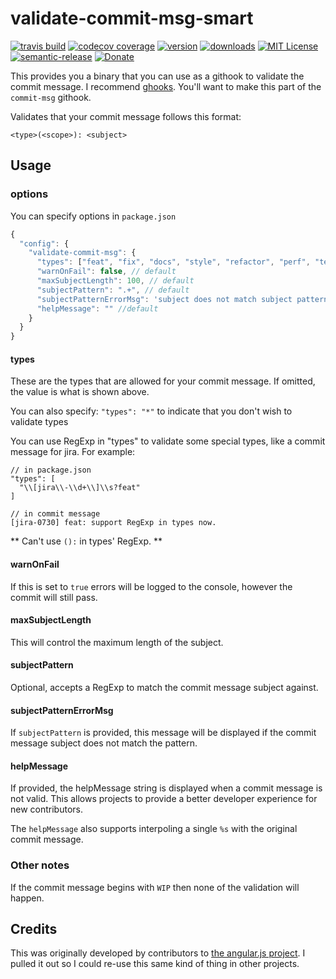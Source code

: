 # validate-commit-msg-smart

[![travis build](https://img.shields.io/travis/kumalee/validate-commit-msg.svg?style=flat-square)](https://travis-ci.org/kumalee/validate-commit-msg)
[![codecov coverage](https://img.shields.io/codecov/c/github/kumalee/validate-commit-msg.svg?style=flat-square)](https://codecov.io/github/kumalee/validate-commit-msg)
[![version](https://img.shields.io/npm/v/validate-commit-msg-smart.svg?style=flat-square)](http://npm.im/validate-commit-msg-smart)
[![downloads](https://img.shields.io/npm/dm/validate-commit-msg-smart.svg?style=flat-square)](http://npm-stat.com/charts.html?package=validate-commit-msg-smart&from=2016-07-11)
[![MIT License](https://img.shields.io/npm/l/validate-commit-msg-smart.svg?style=flat-square)](http://opensource.org/licenses/MIT)
[![semantic-release](https://img.shields.io/badge/%20%20%F0%9F%93%A6%F0%9F%9A%80-semantic--release-e10079.svg?style=flat-square)](https://github.com/semantic-release/semantic-release)
[![Donate][donate-badge]][donate]

This provides you a binary that you can use as a githook to validate the commit message. I recommend
[ghooks](http://npm.im/ghooks). You'll want to make this part of the `commit-msg` githook.

Validates that your commit message follows this format:

```
<type>(<scope>): <subject>
```

## Usage

### options

You can specify options in `package.json`

```javascript
{
  "config": {
    "validate-commit-msg": {
      "types": ["feat", "fix", "docs", "style", "refactor", "perf", "test", "chore", "revert"], // default
      "warnOnFail": false, // default
      "maxSubjectLength": 100, // default
      "subjectPattern": ".+", // default
      "subjectPatternErrorMsg": 'subject does not match subject pattern!', // default
      "helpMessage": "" //default
    }
  }
}
```

#### types

These are the types that are allowed for your commit message. If omitted, the value is what is shown above.

You can also specify: `"types": "*"` to indicate that you don't wish to validate types

You can use RegExp in "types" to validate some special types, like a commit message for jira. For example:

```
// in package.json
"types": [
  "\\[jira\\-\\d+\\]\\s?feat"
]

// in commit message
[jira-0730] feat: support RegExp in types now.
```

** Can't use `():` in types' RegExp. **

#### warnOnFail

If this is set to `true` errors will be logged to the console, however the commit will still pass.

#### maxSubjectLength

This will control the maximum length of the subject.

#### subjectPattern

Optional, accepts a RegExp to match the commit message subject against.

#### subjectPatternErrorMsg

If `subjectPattern` is provided, this message will be displayed if the commit message subject does not match the pattern.

#### helpMessage

If provided, the helpMessage string is displayed when a commit message is not valid. This allows projects to provide a better developer experience for new contributors.

The `helpMessage` also supports interpoling a single `%s` with the original commit message.

### Other notes

If the commit message begins with `WIP` then none of the validation will happen.


## Credits

This was originally developed by contributors to [the angular.js project](https://github.com/angular/angular.js). I
pulled it out so I could re-use this same kind of thing in other projects.

[donate-badge]: https://img.shields.io/badge/$-support-green.svg?style=flat-square
[donate]: http://kcd.im/donate
